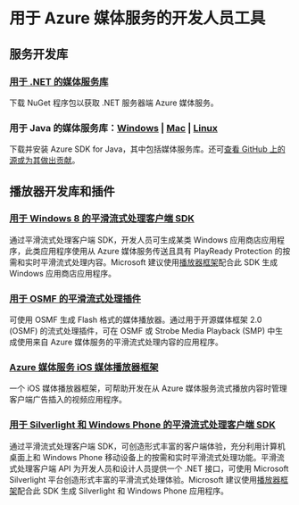 <properties 
  pageTitle="媒体服务开发人员工具 - Azure 微软云"
  metakeywords="" 
  description="" 
  services="" 
  documentationCenter="media-services-dev-tools" 
  authors="" 
  manager="Tiffena" 
  editor="EricChen"/>
<tags ms.service=""
    ms.date=""
    wacn.date="04/11/2015"
    />


<h1>用于 Azure 媒体服务的开发人员工具</h1>
<h2 id="header-0">服务开发库</h2>
<h3><a href="http://nuget.org/packages/windowsazure.mediaservices">用于 .NET 的媒体服务库</a></h3>
<p>下载 NuGet 程序包以获取 .NET 服务器端 Azure 媒体服务。</p>
<h3>用于 Java 的媒体服务库：<a href="/documentation/articles/java-download-windows/">Windows</a> | <a href="/documentation/articles/java-download-mac/">Mac</a> | <a href="/documentation/articles/java-download-linux/">Linux</a></h3>
<p>下载并安装 Azure SDK for Java，其中包括媒体服务库。还可<a href="https://github.com/windowsazure/azure-sdk-for-java/">查看 GitHub 上的源或为其做出贡献</a>。</p>
<h2 id="header-1">播放器开发库和插件</h2>
<h3><a href="http://visualstudiogallery.msdn.microsoft.com/04423d13-3b3e-4741-a01c-1ae29e84fea6">用于 Windows 8 的平滑流式处理客户端 SDK</a></h3>
<p>通过平滑流式处理客户端 SDK，开发人员可生成某类 Windows 应用商店应用程序，此类应用程序使用从 Azure 媒体服务传送且具有 PlayReady Protection 的按需和实时平滑流式处理内容。Microsoft 建议使用<a href="http://playerframework.codeplex.com/">播放器框架</a>配合此 SDK 生成 Windows 应用商店应用程序。</p>
<h3><a href="http://www.microsoft.com/zh-cn/download/details.aspx?id=36057">用于 OSMF 的平滑流式处理插件</a></h3>
<p>可使用 OSMF 生成 Flash 格式的媒体播放器。通过用于开源媒体框架 2.0 (OSMF) 的流式处理插件，可在 OSMF 或 Strobe Media Playback (SMP) 中生成使用来自 Azure 媒体服务的平滑流式处理内容的应用程序。</p>
<h3><a href="https://github.com/WindowsAzure/azure-media-player-framework">Azure 媒体服务 iOS 媒体播放器框架</a></h3>
<p>一个 iOS 媒体播放器框架，可帮助开发在从 Azure 媒体服务流式播放内容时管理客户端广告插入的视频应用程序。</p>
<h3><a href="http://www.microsoft.com/zh-cn/download/details.aspx?id=29940">用于 Silverlight 和 Windows Phone 的平滑流式处理客户端 SDK</a></h3>
<p>通过平滑流式处理客户端 SDK，可创造形式丰富的客户端体验，充分利用计算机桌面上和 Windows Phone 移动设备上的按需和实时平滑流式处理功能。平滑流式处理客户端 API 为开发人员和设计人员提供一个 .NET 接口，可使用 Microsoft Silverlight 平台创造形式丰富的平滑流式处理体验。Microsoft 建议使用<a href="http://playerframework.codeplex.com/">播放器框架</a>配合此 SDK 生成 Silverlight 和 Windows Phone 应用程序。</p>
